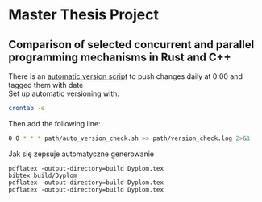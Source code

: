 # Master Thesis Project
## Comparison of selected concurrent and parallel programming mechanisms in Rust and C++
There is an [automatic version script](./auto_version_check.sh) to push changes daily at 0:00 and tagged them with date\
Set up automatic versioning with:
```bash
crontab -e
```
Then add the following line:
```bash
0 0 * * * path/auto_version_check.sh >> path/version_check.log 2>&1
```
Jak się zepsuje automatyczne generowanie
```
pdflatex -output-directory=build Dyplom.tex
bibtex build/Dyplom
pdflatex -output-directory=build Dyplom.tex
pdflatex -output-directory=build Dyplom.tex
```